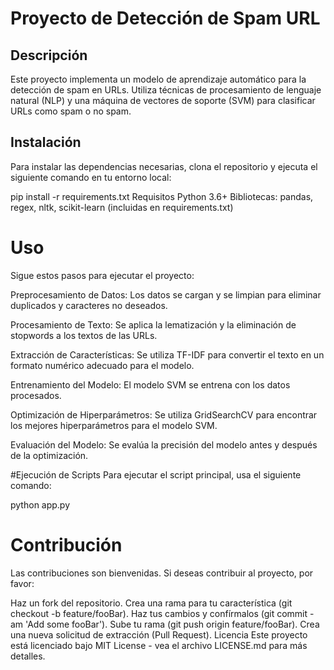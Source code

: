 # Proyecto de Detección de Spam URL

## Descripción
Este proyecto implementa un modelo de aprendizaje automático para la detección de spam en URLs. Utiliza técnicas de procesamiento de lenguaje natural (NLP) y una máquina de vectores de soporte (SVM) para clasificar URLs como spam o no spam.

## Instalación

Para instalar las dependencias necesarias, clona el repositorio y ejecuta el siguiente comando en tu entorno local:

pip install -r requirements.txt
Requisitos
Python 3.6+
Bibliotecas: pandas, regex, nltk, scikit-learn (incluidas en requirements.txt)

# Uso

Sigue estos pasos para ejecutar el proyecto:

Preprocesamiento de Datos: Los datos se cargan y se limpian para eliminar duplicados y caracteres no deseados.

Procesamiento de Texto: Se aplica la lematización y la eliminación de stopwords a los textos de las URLs.

Extracción de Características: Se utiliza TF-IDF para convertir el texto en un formato numérico adecuado para el modelo.

Entrenamiento del Modelo: El modelo SVM se entrena con los datos procesados.

Optimización de Hiperparámetros: Se utiliza GridSearchCV para encontrar los mejores hiperparámetros para el modelo SVM.

Evaluación del Modelo: Se evalúa la precisión del modelo antes y después de la optimización.

#Ejecución de Scripts
Para ejecutar el script principal, usa el siguiente comando:

python app.py

# Contribución
Las contribuciones son bienvenidas. Si deseas contribuir al proyecto, por favor:

Haz un fork del repositorio.
Crea una rama para tu característica (git checkout -b feature/fooBar).
Haz tus cambios y confírmalos (git commit -am 'Add some fooBar').
Sube tu rama (git push origin feature/fooBar).
Crea una nueva solicitud de extracción (Pull Request).
Licencia
Este proyecto está licenciado bajo MIT License - vea el archivo LICENSE.md para más detalles.
